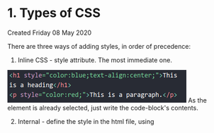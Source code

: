 # 1. Types of CSS
Created Friday 08 May 2020

There are three ways of adding styles, in order of precedence:

1. Inline CSS - style attribute. The most immediate one.

![](./1._Types_of_CSS/pasted_image001.png)
As the element is already selected, just write the code-block's contents.

2. Internal - define the style in the html file, using <style> tag in the head. Contents have selectors.

![](./1._Types_of_CSS/pasted_image002.png)

### The 3rd way, the most widely used - External CSS

* use a link tag. And as css is not an input, use href. It takes no input, so it is a closed tag.	

	<link rel="stylesheet" type="text/css" href="style.css" >

![](./1._Types_of_CSS/pasted_image.png)

* The CSS file contents are nothing but the content of the **style **tag.
* Each HTML file can have it's own styles.
* If we need multiple htmls to have the same style, we just link it to the same css.


Q) Why have a <style> sheet if we can add style to HTML:
A) There are many reasons for this:

1. Seperation of concerns, very very important in CS.
2. Multiple people might be working on the html. Integration will be quite difficult.
3. Reduces duplicacy.
4. Lets us get css files which are not saved on the server, or out computer. Like googlefonts etc. Which may be changing.


*****


* Internal and external styles are line order dependent.#main>p:nth-child(35)


